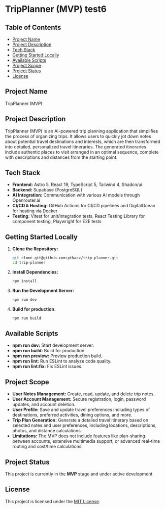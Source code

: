 # TripPlanner (MVP) test6

## Table of Contents
- [Project Name](#project-name)
- [Project Description](#project-description)
- [Tech Stack](#tech-stack)
- [Getting Started Locally](#getting-started-locally)
- [Available Scripts](#available-scripts)
- [Project Scope](#project-scope)
- [Project Status](#project-status)
- [License](#license)

## Project Name
TripPlanner (MVP)

## Project Description
TripPlanner (MVP) is an AI-powered trip planning application that simplifies the process of organizing trips. It allows users to quickly jot down notes about potential travel destinations and interests, which are then transformed into detailed, personalized travel itineraries. The generated itineraries include authentic places to visit arranged in an optimal sequence, complete with descriptions and distances from the starting point.

## Tech Stack
- **Frontend:** Astro 5, React 19, TypeScript 5, Tailwind 4, Shadcn/ui
- **Backend:** Supabase (PostgreSQL)
- **AI Integration:** Communication with various AI models through Openrouter.ai
- **CI/CD & Hosting:** GitHub Actions for CI/CD pipelines and DigitalOcean for hosting via Docker
- **Testing:** Vitest for unit/integration tests, React Testing Library for component testing, Playwright for E2E tests

## Getting Started Locally
1. **Clone the Repository:**
   ```bash
   git clone git@github.com:ptkacz/trip-planner.git
   cd trip-planner
   ```

2. **Install Dependencies:**
   ```bash
   npm install
   ```

3. **Run the Development Server:**
   ```bash
   npm run dev
   ```

4. **Build for production:**
   ```bash
   npm run build
   ```

## Available Scripts
- **npm run dev:** Start development server.
- **npm run build:** Build for production.
- **npm run preview:** Preview production build.
- **npm run lint:** Run ESLint to analyze code quality.
- **npm run lint:fix:** Fix ESLint issues.

## Project Scope
- **User Notes Management:** Create, read, update, and delete trip notes.
- **User Account Management:** Secure registration, login, password updates, and account deletion.
- **User Profile:** Save and update travel preferences including types of destinations, preferred activities, dining options, and more.
- **Trip Plan Generation:** Generate a detailed travel itinerary based on selected notes and user preferences, including locations, descriptions, photos, and distance calculations.
- **Limitations:** The MVP does not include features like plan-sharing between accounts, extensive multimedia support, or advanced real-time routing and cost/time calculations.

## Project Status
This project is currently in the **MVP** stage and under active development.

## License
This project is licensed under the [MIT License](LICENSE). 
